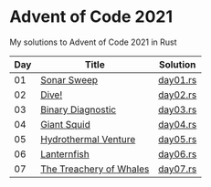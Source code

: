 # Advent of Code 2021

My solutions to Advent of Code 2021 in Rust

| Day | Title | Solution |
|-----|-------|----------|
| 01 | [Sonar Sweep](https://adventofcode.com/2021/day/1)               | [day01.rs](src/day01.rs) |
| 02 | [Dive!](https://adventofcode.com/2021/day/2)                     | [day02.rs](src/day02.rs) |
| 03 | [Binary Diagnostic](https://adventofcode.com/2021/day/3)         | [day03.rs](src/day03.rs) |
| 04 | [Giant Squid](https://adventofcode.com/2021/day/4)               | [day04.rs](src/day04.rs) |
| 05 | [Hydrothermal Venture](https://adventofcode.com/2021/day/5)      | [day05.rs](src/day05.rs) |
| 06 | [Lanternfish](https://adventofcode.com/2021/day/6)               | [day06.rs](src/day06.rs) |
| 07 | [The Treachery of Whales](https://adventofcode.com/2021/day/7)   | [day07.rs](src/day07.rs) |